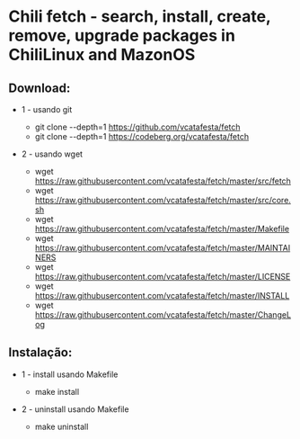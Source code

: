 # Chili fetch - search, install, create, remove, upgrade packages in ChiliLinux and MazonOS

## Download:

- 1 - usando git
	- git clone --depth=1 https://github.com/vcatafesta/fetch
	- git clone --depth=1 https://codeberg.org/vcatafesta/fetch

- 2 - usando wget
	- wget https://raw.githubusercontent.com/vcatafesta/fetch/master/src/fetch
	- wget https://raw.githubusercontent.com/vcatafesta/fetch/master/src/core.sh
	- wget https://raw.githubusercontent.com/vcatafesta/fetch/master/Makefile
	- wget https://raw.githubusercontent.com/vcatafesta/fetch/master/MAINTAINERS
	- wget https://raw.githubusercontent.com/vcatafesta/fetch/master/LICENSE
	- wget https://raw.githubusercontent.com/vcatafesta/fetch/master/INSTALL
	- wget https://raw.githubusercontent.com/vcatafesta/fetch/master/ChangeLog

## Instalação:

- 1 - install usando Makefile
	- make install

- 2 - uninstall usando Makefile
	- make uninstall
